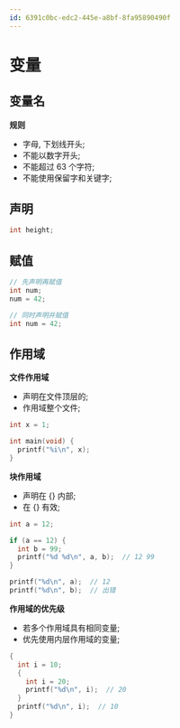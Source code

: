 ```yaml
---
id: 6391c0bc-edc2-445e-a8bf-8fa95890490f
---
```

# 变量

## 变量名

**规则**

- 字母, 下划线开头;
- 不能以数字开头;
- 不能超过 63 个字符;
- 不能使用保留字和关键字;

## 声明

```c
int height;
```

## 赋值

```c
// 先声明再赋值
int num;
num = 42;

// 同时声明并赋值
int num = 42;
```

## 作用域

**文件作用域**

- 声明在文件顶层的;
- 作用域整个文件;

```c
int x = 1;

int main(void) {
  printf("%i\n", x);
}
```

**块作用域**

- 声明在 {} 内部;
- 在 {} 有效;

```c
int a = 12;

if (a == 12) {
  int b = 99;
  printf("%d %d\n", a, b);  // 12 99
}

printf("%d\n", a);  // 12
printf("%d\n", b);  // 出错
```

**作用域的优先级**

- 若多个作用域具有相同变量;
- 优先使用内层作用域的变量;

```c
{
  int i = 10;
  {
    int i = 20;
    printf("%d\n", i);  // 20
  }
  printf("%d\n", i);  // 10
}
```
